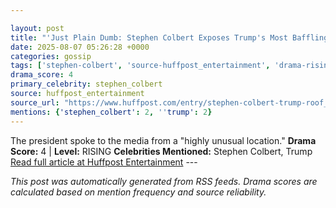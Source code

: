 ```yaml
---

layout: post
title: "'Just Plain Dumb: Stephen Colbert Exposes Trump's Most Baffling Stunt Yet"
date: 2025-08-07 05:26:28 +0000
categories: gossip
tags: ['stephen-colbert', 'source-huffpost_entertainment', 'drama-rising']
drama_score: 4
primary_celebrity: stephen_colbert
source: huffpost_entertainment
source_url: "https://www.huffpost.com/entry/stephen-colbert-trump-roof_n_6892da2ae4b044af87acabf0"
mentions: {'stephen_colbert': 2, ''trump': 2}
---
```


The president spoke to the media from a "highly unusual location." **Drama Score:** 4 | **Level:** RISING **Celebrities Mentioned:** Stephen Colbert, Trump [Read full article at Huffpost Entertainment](https://www.huffpost.com/entry/stephen-colbert-trump-roof_n_6892da2ae4b044af87acabf0) --- 

*This post was automatically generated from RSS feeds. Drama scores are calculated based on mention frequency and source reliability.*